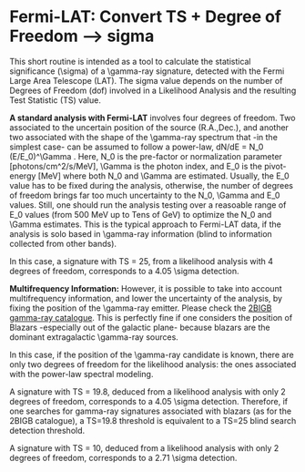 # Fermi-LAT: Convert TS + Degree of Freedom --> sigma      

This short routine is intended as a tool to calculate the  statistical significance (\sigma) of a \gamma-ray signature, detected with the Fermi Large Area Telescope (LAT). The sigma value depends on the number of Degrees of Freedom (dof) involved in a Likelihood Analysis and the resulting Test Statistic (TS) value. 

 
**A standard analysis with Fermi-LAT** involves four degrees of freedom. Two associated to the uncertain position of the source (R.A.,Dec.), and another two associated with the shape of the \gamma-ray spectrum that -in the simplest case- can be assumed to follow a power-law, dN/dE = N_0 (E/E_0)^\Gamma . Here, N_0 is the pre-factor or normalization parameter [photons/cm^2/s/MeV], \Gamma is the photon index, and E_0 is the pivot-energy [MeV] where both N_0 and \Gamma are estimated. Usually, the E_0 value has to be fixed during the analysis, otherwise, the number of degrees of freedom brings far too much uncertainty to the N_0, \Gamma and E_0 values. Still, one should run the analysis testing over a reasoable range of E_0 values (from 500 MeV up to Tens of GeV) to optimize the N_0 and \Gamma estimates. This is the typical approach to Fermi-LAT data, if the analysis is solo based in \gamma-ray information (blind to information collected from other bands).

In this case, a signature with TS = 25, from a likelihood analysis with 4 degrees of freedom, corresponds to a 4.05 \sigma detection. 

**Multifrequency Information:** However, it is possible to take into account multifrequency information, and lower the uncertainty of the analysis, by fixing the position of the \gamma-ray emitter. Please check the [2BIGB gamma-ray catalogue](https://arxiv.org/abs/1911.08912). This is perfectly fine if one considers the position of Blazars -especially out of the galactic plane- because blazars are the dominant extragalactic \gamma-ray sources. 

In this case, if the position of the \gamma-ray candidate is known, there are only two degrees of freedom for the likelihood analysis: the ones associated with the power-law spectral modeling. 

A signature with TS = 19.8, deduced from a likelihood analysis with only 2 degrees of freedom, corresponds to a 4.05 \sigma detection. Therefore, if one searches for gamma-ray signatures associated with blazars (as for the 2BIGB catalogue), a TS=19.8 threshold is equivalent to a TS=25 blind search detection threshold. 

A signature with TS = 10, deduced from a likelihood analysis with only 2 degrees of freedom, corresponds to a 2.71 \sigma detection. 
